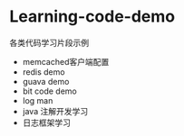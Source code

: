 # Learning-code-demo

各类代码学习片段示例

* memcached客户端配置
* redis demo
* guava demo
* bit code demo
* log man
* java 注解开发学习
* 日志框架学习


